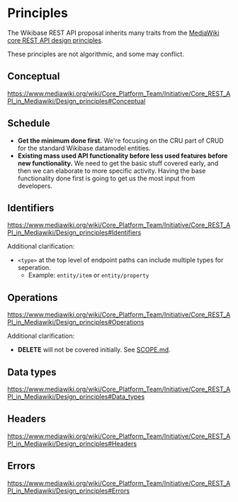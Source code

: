 # Principles

The Wikibase REST API proposal inherits many traits from the [MediaWiki core REST API design principles](https://www.mediawiki.org/wiki/Core_Platform_Team/Initiative/Core_REST_API_in_Mediawiki/Design_principles).

These principles are not algorithmic, and some may conflict.

## Conceptual

https://www.mediawiki.org/wiki/Core_Platform_Team/Initiative/Core_REST_API_in_Mediawiki/Design_principles#Conceptual

## Schedule

- **Get the minimum done first.** We're focusing on the CRU part of CRUD for the standard Wikibase datamodel entities.
- **Existing mass used API functionality before less used features before new functionality.** We need to get the basic stuff covered early, and then we can elaborate to more specific activity. Having the base functionality done first is going to get us the most input from developers.

## Identifiers

https://www.mediawiki.org/wiki/Core_Platform_Team/Initiative/Core_REST_API_in_Mediawiki/Design_principles#Identifiers

Additional clarification:

- `<type>` at the top level of endpoint paths can include multiple types for seperation.
  - Example: `entity/item` or `entity/property`
  
## Operations

https://www.mediawiki.org/wiki/Core_Platform_Team/Initiative/Core_REST_API_in_Mediawiki/Design_principles#Operations

Additional clarification:

- **DELETE** will not be covered initially. See [SCOPE.md](SCOPE.md).

## Data types

https://www.mediawiki.org/wiki/Core_Platform_Team/Initiative/Core_REST_API_in_Mediawiki/Design_principles#Data_types

## Headers

https://www.mediawiki.org/wiki/Core_Platform_Team/Initiative/Core_REST_API_in_Mediawiki/Design_principles#Headers

## Errors

https://www.mediawiki.org/wiki/Core_Platform_Team/Initiative/Core_REST_API_in_Mediawiki/Design_principles#Errors